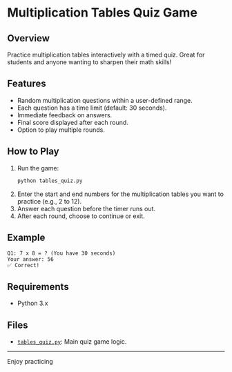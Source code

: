 # Multiplication Tables Quiz Game

## Overview
Practice multiplication tables interactively with a timed quiz. Great for students and anyone wanting to sharpen their math skills!

## Features
- Random multiplication questions within a user-defined range.
- Each question has a time limit (default: 30 seconds).
- Immediate feedback on answers.
- Final score displayed after each round.
- Option to play multiple rounds.

## How to Play
1. Run the game:
    ```bash
    python tables_quiz.py
    ```
2. Enter the start and end numbers for the multiplication tables you want to practice (e.g., 2 to 12).
3. Answer each question before the timer runs out.
4. After each round, choose to continue or exit.

## Example
```
Q1: 7 x 8 = ? (You have 30 seconds)
Your answer: 56
✅ Correct!
```

## Requirements
- Python 3.x

## Files
- [`tables_quiz.py`](tables_quiz.py): Main quiz game logic.

---

Enjoy practicing